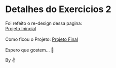 # Detalhes do Exercicios 2

Foi refeito o re-design dessa pagina:  
<a href="https://raw.githubusercontent.com/GabrielLima1/exercicio-fiap/ex2/image/page.png" target="_blank"> Projeto Inincial</a> <br/><br/>
Como ficou o Projeto:  [Projeto Final](/image/download.jpeg)<br/><br/>
Espero que gostem... :grimacing:


By :v:
<!-- #end -->
